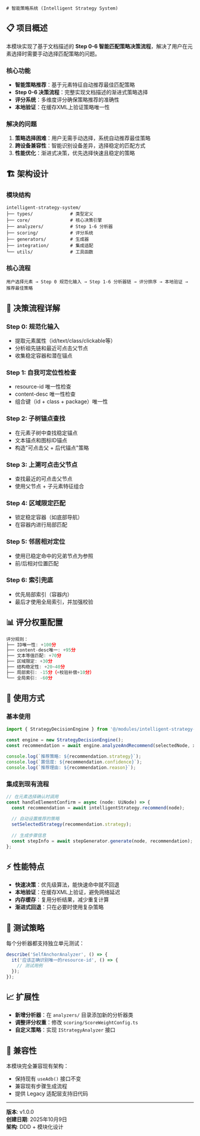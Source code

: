                                                                           # 智能策略系统 (Intelligent Strategy System)

## 📋 项目概述

本模块实现了基于文档描述的 **Step 0-6 智能匹配策略决策流程**，解决了用户在元素选择时需要手动选择匹配策略的问题。

### 核心功能
- **智能策略推荐**：基于元素特征自动推荐最佳匹配策略
- **Step 0-6 决策流程**：完整实现文档描述的渐进式策略选择
- **评分系统**：多维度评分确保策略推荐的准确性
- **本地验证**：在缓存XML上验证策略唯一性

### 解决的问题
1. **策略选择困难**：用户无需手动选择，系统自动推荐最佳策略
2. **跨设备兼容性**：智能识别设备差异，选择稳定的匹配方式
3. **性能优化**：渐进式决策，优先选择快速且稳定的策略

## 🏗️ 架构设计

### 模块结构
```
intelligent-strategy-system/
├── types/              # 类型定义
├── core/               # 核心决策引擎
├── analyzers/          # Step 1-6 分析器
├── scoring/            # 评分系统
├── generators/         # 生成器
├── integration/        # 集成适配
└── utils/              # 工具函数
```

### 核心流程
```
用户选择元素 → Step 0 规范化输入 → Step 1-6 分析器链 → 评分排序 → 本地验证 → 推荐最佳策略
```

## 🎯 决策流程详解

### Step 0: 规范化输入
- 提取元素属性（id/text/class/clickable等）
- 分析祖先链和最近可点击父节点
- 收集稳定容器和潜在锚点

### Step 1: 自我可定位性检查
- resource-id 唯一性检查
- content-desc 唯一性检查
- 组合键（id + class + package）唯一性

### Step 2: 子树锚点查找
- 在元素子树中查找稳定锚点
- 文本锚点和图标ID锚点
- 构造"可点击父 + 后代锚点"策略

### Step 3: 上溯可点击父节点
- 查找最近的可点击父节点
- 使用父节点 + 子元素特征组合

### Step 4: 区域限定匹配
- 锁定稳定容器（如底部导航）
- 在容器内进行局部匹配

### Step 5: 邻居相对定位
- 使用已稳定命中的兄弟节点为参照
- 前/后相对位置匹配

### Step 6: 索引兜底
- 优先局部索引（容器内）
- 最后才使用全局索引，并加强校验

## 📊 评分权重配置

```typescript
评分规则：
├── ID唯一性: +100分
├── content-desc唯一: +95分
├── 文本等值匹配: +70分
├── 区域限定: +30分
├── 结构稳定性: +20~40分
├── 局部索引: -15分（+校验补偿+10分）
└── 全局索引: -60分
```

## 🔧 使用方式

### 基本使用
```typescript
import { StrategyDecisionEngine } from '@/modules/intelligent-strategy-system';

const engine = new StrategyDecisionEngine();
const recommendation = await engine.analyzeAndRecommend(selectedNode, xmlSnapshot);

console.log(`推荐策略: ${recommendation.strategy}`);
console.log(`置信度: ${recommendation.confidence}`);
console.log(`推荐理由: ${recommendation.reason}`);
```

### 集成到现有流程
```typescript
// 在元素选择确认时调用
const handleElementConfirm = async (node: UiNode) => {
  const recommendation = await intelligentStrategy.recommend(node);
  
  // 自动设置推荐的策略
  setSelectedStrategy(recommendation.strategy);
  
  // 生成步骤信息
  const stepInfo = await stepGenerator.generate(node, recommendation);
};
```

## ⚡ 性能特点

- **快速决策**：优先级算法，能快速命中就不回退
- **本地验证**：在缓存XML上验证，避免网络延迟
- **内存缓存**：复用分析结果，减少重复计算
- **渐进式回退**：只在必要时使用复杂策略

## 🧪 测试策略

每个分析器都支持独立单元测试：
```typescript
describe('SelfAnchorAnalyzer', () => {
  it('应该正确识别唯一的resource-id', () => {
    // 测试用例
  });
});
```

## 📈 扩展性

- **新增分析器**：在 `analyzers/` 目录添加新的分析器类
- **调整评分权重**：修改 `scoring/ScoreWeightConfig.ts`
- **自定义策略**：实现 `IStrategyAnalyzer` 接口

## 🤝 兼容性

本模块完全兼容现有架构：
- 保持现有 `useAdb()` 接口不变
- 兼容现有步骤生成流程
- 提供 Legacy 适配层支持旧代码

---

**版本**: v1.0.0  
**创建日期**: 2025年10月9日  
**架构**: DDD + 模块化设计
